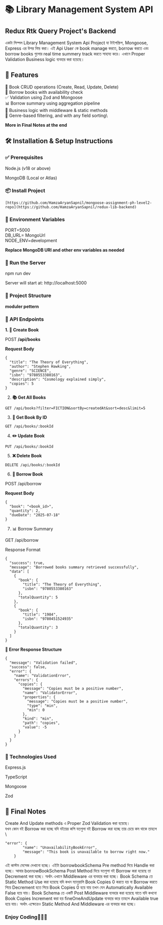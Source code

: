 # 📚 Library Management System API
## Redux Rtk Query Project's Backend
একটা সিম্পল Library Management System Api Project যা টাইপস্ক্রিপ, Mongoose, Express এর উপর বিল্ড করা। এই Api User কে book manage করতে, borrow করতে এবং borrow books গুলোর real time summery track করতে সাহায্য করে। এখানে Proper Validation Business logic ব্যবহার করা হয়েছে।

## 🚀 Features
📖 Book CRUD operations (Create, Read, Update, Delete)\
🔄 Borrow books with availability check\
✅ Validation using Zod and Mongoose\
📊 Borrow summary using aggregation pipeline\
🧠 Business logic with middleware & static methods\
📎 Genre-based filtering, and with any field sorting\


**More in Final Notes at the end**








## 🛠 Installation & Setup Instructions
### ✅ Prerequisites
Node.js (v18 or above)

MongoDB (Local or Atlas)


### 📦 Install Project
```
[https://github.com/HamzaAryanSapnil/mongoose-assignment-ph-level2-repo](https://github.com/HamzaAryanSapnil/redux-lib-backend)
```




### 🔐 Environment Variables
PORT=5000\
DB_URL= MongoUrl\
NODE_ENV=development

**Replace MongoDB URI and other env variables as needed**

### 🚀 Run the Server

npm run dev

Server will start at: http://localhost:5000



### 📁 Project Structure

**moduler pettern**

### 📌 API Endpoints


**1. 📘 Create Book**

POST **/api/books**

**Request Body**
```
{
  "title": "The Theory of Everything",
  "author": "Stephen Hawking",
  "genre": "SCIENCE",
  "isbn": "9780553380163",
  "description": "Cosmology explained simply",
  "copies": 5
}
```
2. **📚 Get All Books**
```
GET /api/books?filter=FICTION&sortBy=createdAt&sort=desc&limit=5
```
3. **📖 Get Book By ID**
```
GET /api/books/:bookId
```
4. **✏️ Update Book**
```
PUT /api/books/:bookId
```
5. **❌ Delete Book**
```
DELETE /api/books/:bookId
```
6. **🔄 Borrow Book**

POST /api/borrow

**Request Body**
```
{
  "book": "<book_id>",
  "quantity": 2,
  "dueDate": "2025-07-18"
}
```
7. 📊 Borrow Summary

GET /api/borrow

Response Format
```
{
  "success": true,
  "message": "Borrowed books summary retrieved successfully",
  "data": [
    {
      "book": {
        "title": "The Theory of Everything",
        "isbn": "9780553380163"
      },
      "totalQuantity": 5
    },
    {
      "book": {
        "title": "1984",
        "isbn": "9780451524935"
      },
      "totalQuantity": 3
    }
  ]
}
```
**🚨 Error Response Structure**
```
{
  "message": "Validation failed",
  "success": false,
  "error": {
    "name": "ValidationError",
    "errors": {
      "copies": {
        "message": "Copies must be a positive number",
        "name": "ValidatorError",
        "properties": {
          "message": "Copies must be a positive number",
          "type": "min",
          "min": 0
        },
        "kind": "min",
        "path": "copies",
        "value": -5
      }
    }
  }
}
```
### 🧠 Technologies Used

Express.js

TypeScript

Mongoose

Zod

## 🏁 Final Notes
Create And Update methods এ Proper Zod Validation করা হয়েছে। \
যখন কোন বই Borrow করা হচ্ছে যদি বইয়ের কপি যতগুলা বই Borrow করা হচ্ছে তার চেয়ে কম থাকে তাহলে \
```
"error": {
        "name": "UnavailabilityBookError",
        "message": "This book is unavailable to borrow right now."
    }
```


এই কাস্টম মেসেজ দেখানো হচ্ছে। এইটা borrowbookSchema Pre method দিয়ে Handle করা হচ্ছে। 
আবার borrowBookSchema Post Method দিয়ে যতগুলা বই Borrow করা হয়েছে তা Decrement করা হচ্ছে। অর্থাৎ এখানে Middleware এর ব্যবহার করা হচ্ছে। 
Book Schema তে Static Method Use করা হয়েছে যদি কখন ম্যানুয়ালি Book Copies 0 করতে হয় বা Borrow করতে গিয়ে Decrement হতে গিয়ে Book Copies 0 হয়ে যায় তখন যেন Automatically Available False হয়ে যায়।
Book Schema তে একটি Post Middleware ব্যবহার করা হয়েছে যাতে যদি কখনো Book Copies Increment করা হয় fineOneAndUpdate ব্যবহার করে তাহলে Available true হয়ে যায়। অর্থাৎ এক্ষেত্রেও Static Method And Middleware এর ব্যবহার করা হচ্ছে।

### Enjoy Coding🎉🎉🎉 
